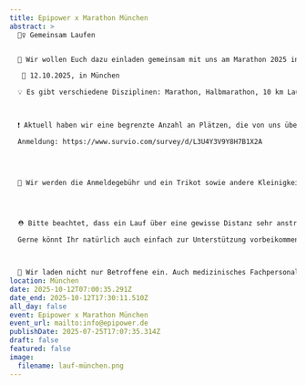 ```yaml
---
title: Epipower x Marathon München
abstract: >
  🏃‍♀️ Gemeinsam Laufen


  🌟 Wir wollen Euch dazu einladen gemeinsam mit uns am Marathon 2025 in München teilzunehmen.

   📅 12.10.2025, in München

  💡 Es gibt verschiedene Disziplinen: Marathon, Halbmarathon, 10 km Lauf

   

  ❗️ Aktuell haben wir eine begrenzte Anzahl an Plätzen, die von uns übernommen werden. Es gilt: “Wer zuerst kommt, malt zuerst.” 

  Anmeldung: https://www.survio.com/survey/d/L3U4Y3V9Y8H7B1X2A

   


  💸 Wir werden die Anmeldegebühr und ein Trikot sowie andere Kleinigkeiten für Euch übernehmen. Wir wollen gemeinsam als Epipower dort auftreten. Es fallen somit für Euch keine Eventkosten, sondern nur Reise- und ggf. Übernachtungskosten, an. 


   

  ⛑️ Bitte beachtet, dass ein Lauf über eine gewisse Distanz sehr anstrengend sein kann. Kennt dabei Euer eigenes Limit und besprecht es ggf. mit eurem Neurologen.

  Gerne könnt Ihr natürlich auch einfach zur Unterstützung vorbeikommen.



  💜 Wir laden nicht nur Betroffene ein. Auch medizinisches Fachpersonal, Angehörige, Freunde, usw. 
location: München
date: 2025-10-12T07:00:35.291Z
date_end: 2025-10-12T17:30:11.510Z
all_day: false
event: Epipower x Marathon München
event_url: mailto:info@epipower.de
publishDate: 2025-07-25T17:07:35.314Z
draft: false
featured: false
image:
  filename: lauf-münchen.png
---
```

